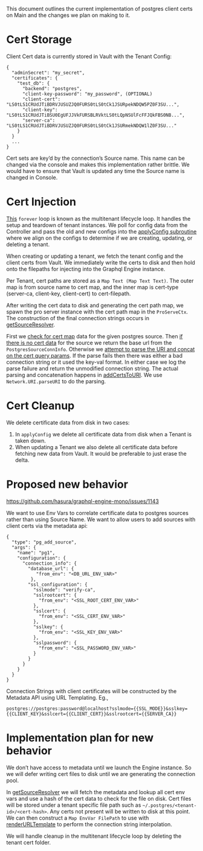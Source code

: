 This document outlines the current implementation of postgres client
certs on Main and the changes we plan on making to it.

# Cert Storage

Client Cert data is currently stored in Vault with the Tenant Config:

    {
      "adminSecret": "my_secret",
      "certificates": {
        "test_db": {
          "backend": "postgres",
          "client-key-password": "my_password", (OPTIONAL)
          "client-cert": "LS0tLS1CRUdJTiBDRVJUSUZJQ0FURS0tLS0tCk1JSURpekNDQW5PZ0F3SU...",
          "client-key": "LS0tLS1CRUdJTiBSU0EgUFJJVkFURSBLRVktLS0tLQpNSUlFcFFJQkFBS0NB...",
          "server-ca": "LS0tLS1CRUdJTiBDRVJUSUZJQ0FURS0tLS0tCk1JSURmekNDQW1lZ0F3SU..."
        }
      }
      ...
    }

Cert sets are key’d by the connection’s Source name. This name can be
changed via the console and makes this implementation rather
brittle. We would have to ensure that Vault is updated any time the
Source name is changed in Console.

# Cert Injection

[This](https://github.com/hasura/graphql-engine-mono/blob/main/pro/server/multitenant/Main.hs#L380-L405) `forever` loop is known as the multitenant lifecycle loop. It
handles the setup and teardown of tenant instances. We poll for config
data from the Controller and pass the old and new configs into the
[applyConfig subroutine](https://github.com/hasura/graphql-engine-mono/blob/main/pro/server/multitenant/Main.hs#L412) where we align on the configs to determine if
we are creating, updating, or deleting a tenant.

When creating or updating a tenant, we fetch the tenant config and the
client certs from Vault. We immediately write the certs to disk and
then hold onto the filepaths for injecting into the Graphql Engine
instance.

Per Tenant, cert paths are stored as a `Map Text (Map Text Text)`. The
outer map is from source name to cert map, and the inner map is
cert-type (server-ca, client-key, client-cert) to cert-filepath.

After writing the cert data to disk and generating the cert path map,
we spawn the pro server instance with the cert path map in the
`ProServeCtx`. The construction of the final connection strings occurs
in [getSourceResolver](https://github.com/hasura/graphql-engine-mono/blob/main/pro/server/src/HasuraPro/App.hs#L702).

First we [check for cert map](https://github.com/hasura/graphql-engine-mono/blob/main/pro/server/src/HasuraPro/App.hs#L725) data for the given postgres source. Then
[if there is no cert data](https://github.com/hasura/graphql-engine-mono/blob/main/pro/server/src/HasuraPro/App.hs#L756-L759) for the source we return the base url from
the `PostgresSourceConnInfo`. Otherwise we [attempt to parse the URI
and concat on the cert query params](https://github.com/hasura/graphql-engine-mono/blob/main/pro/server/src/HasuraPro/App.hs#L747-L754). If the parse fails then there was
either a bad connection string or it used the key-val format. In
either case we log the parse failure and return the unmodified
connection string. The actual parsing and concatenation happens in
[addCertsToURI](https://github.com/hasura/graphql-engine-mono/blob/main/pro/server/src/HasuraPro/PostgresCerts.hs#L97). We use `Network.URI.parseURI` to do the parsing.

# Cert Cleanup

We delete certificate data from disk in two cases:

1.  In `applyConfig` we delete all certificate data from disk when a Tenant is taken down.
2.  When updating a Tenant we also delete all certificate data before
    fetching new data from Vault. It would be preferable to just
    erase the delta.

# Proposed new behavior

<https://github.com/hasura/graphql-engine-mono/issues/1143>

We want to use Env Vars to correlate certificate data to postgres sources rather than using Source Name.
We want to allow users to add sources with client certs via the metadata api:

    {
      "type": "pg_add_source",
      "args": {
        "name": "pg1",
        "configuration": {
          "connection_info": {
            "database_url": {
               "from_env": "<DB_URL_ENV_VAR>"
             },
            "ssl_configuration": {
              "sslmode": "verify-ca",
              "sslrootcert": {
                "from_env": "<SSL_ROOT_CERT_ENV_VAR>"
              },
              "sslcert": {
                "from_env": "<SSL_CERT_ENV_VAR>"
              },
              "sslkey": {
                "from_env": "<SSL_KEY_ENV_VAR>"
              },
              "sslpassword": {
                "from_env": "<SSL_PASSWORD_ENV_VAR>"
              }
            }
          }
        }
      }
    }

Connection Strings with client certificates will be constructed by the
Metadata API using URL Templating. Eg.,

`postgres://postgres:password@localhost?sslmode={{SSL_MODE}}&sslkey={{CLIENT_KEY}&sslcert={{CLIENT_CERT}}&sslrootcert={{SERVER_CA}}`

# Implementation plan for new behavior

We don’t have access to metadata until we launch the Engine
instance. So we will defer writing cert files to disk until we are
generating the connection pool.

In [getSourceResolver](https://github.com/hasura/graphql-engine-mono/blob/main/pro/server/src/HasuraPro/App.hs#L702) we will fetch the metadata and lookup all cert
env vars and use a hash of the cert data to check for the file on
disk. Cert files will be stored under a tenant specific file path such
as `~/.postgres/<tenant-id>/<cert-hash>`. Any certs not present will
be written to disk at this point. We can then construct a `Map EnvVar
FilePath` to use with [renderURLTemplate](https://github.com/hasura/graphql-engine-mono/blob/feature%2Fclient-cert-env/server/src-lib/Data/URL/Template.hs#L71) to perform the connection
string interpolation.

We will handle cleanup in the multitenant lifecycle loop by deleting
the tenant cert folder.
